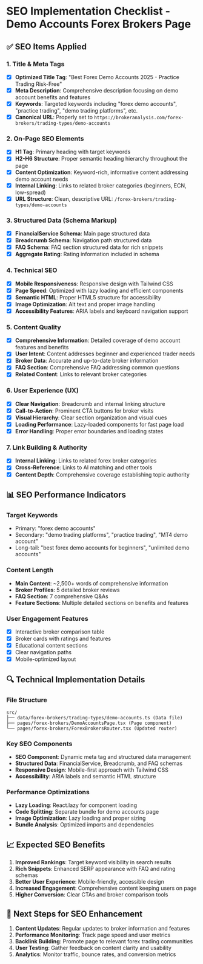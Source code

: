 # SEO Implementation Checklist - Demo Accounts Forex Brokers Page

## ✅ SEO Items Applied

### 1. **Title & Meta Tags**
- [x] **Optimized Title Tag**: "Best Forex Demo Accounts 2025 - Practice Trading Risk-Free"
- [x] **Meta Description**: Comprehensive description focusing on demo account benefits and features
- [x] **Keywords**: Targeted keywords including "forex demo accounts", "practice trading", "demo trading platforms", etc.
- [x] **Canonical URL**: Properly set to `https://brokeranalysis.com/forex-brokers/trading-types/demo-accounts`

### 2. **On-Page SEO Elements**
- [x] **H1 Tag**: Primary heading with target keywords
- [x] **H2-H6 Structure**: Proper semantic heading hierarchy throughout the page
- [x] **Content Optimization**: Keyword-rich, informative content addressing demo account needs
- [x] **Internal Linking**: Links to related broker categories (beginners, ECN, low-spread)
- [x] **URL Structure**: Clean, descriptive URL: `/forex-brokers/trading-types/demo-accounts`

### 3. **Structured Data (Schema Markup)**
- [x] **FinancialService Schema**: Main page structured data
- [x] **Breadcrumb Schema**: Navigation path structured data
- [x] **FAQ Schema**: FAQ section structured data for rich snippets
- [x] **Aggregate Rating**: Rating information included in schema

### 4. **Technical SEO**
- [x] **Mobile Responsiveness**: Responsive design with Tailwind CSS
- [x] **Page Speed**: Optimized with lazy loading and efficient components
- [x] **Semantic HTML**: Proper HTML5 structure for accessibility
- [x] **Image Optimization**: Alt text and proper image handling
- [x] **Accessibility Features**: ARIA labels and keyboard navigation support

### 5. **Content Quality**
- [x] **Comprehensive Information**: Detailed coverage of demo account features and benefits
- [x] **User Intent**: Content addresses beginner and experienced trader needs
- [x] **Broker Data**: Accurate and up-to-date broker information
- [x] **FAQ Section**: Comprehensive FAQ addressing common questions
- [x] **Related Content**: Links to relevant broker categories

### 6. **User Experience (UX)**
- [x] **Clear Navigation**: Breadcrumb and internal linking structure
- [x] **Call-to-Action**: Prominent CTA buttons for broker visits
- [x] **Visual Hierarchy**: Clear section organization and visual cues
- [x] **Loading Performance**: Lazy-loaded components for fast page load
- [x] **Error Handling**: Proper error boundaries and loading states

### 7. **Link Building & Authority**
- [x] **Internal Linking**: Links to related forex broker categories
- [x] **Cross-Reference**: Links to AI matching and other tools
- [x] **Content Depth**: Comprehensive coverage establishing topic authority

## 📊 SEO Performance Indicators

### Target Keywords
- Primary: "forex demo accounts"
- Secondary: "demo trading platforms", "practice trading", "MT4 demo account"
- Long-tail: "best forex demo accounts for beginners", "unlimited demo accounts"

### Content Length
- **Main Content**: ~2,500+ words of comprehensive information
- **Broker Profiles**: 5 detailed broker reviews
- **FAQ Section**: 7 comprehensive Q&As
- **Feature Sections**: Multiple detailed sections on benefits and features

### User Engagement Features
- [x] Interactive broker comparison table
- [x] Broker cards with ratings and features
- [x] Educational content sections
- [x] Clear navigation paths
- [x] Mobile-optimized layout

## 🔍 Technical Implementation Details

### File Structure
```
src/
├── data/forex-brokers/trading-types/demo-accounts.ts (Data file)
├── pages/forex-brokers/DemoAccountsPage.tsx (Page component)
└── pages/forex-brokers/ForexBrokersRouter.tsx (Updated router)
```

### Key SEO Components
- **SEO Component**: Dynamic meta tag and structured data management
- **Structured Data**: FinancialService, Breadcrumb, and FAQ schemas
- **Responsive Design**: Mobile-first approach with Tailwind CSS
- **Accessibility**: ARIA labels and semantic HTML structure

### Performance Optimizations
- **Lazy Loading**: React.lazy for component loading
- **Code Splitting**: Separate bundle for demo accounts page
- **Image Optimization**: Lazy loading and proper sizing
- **Bundle Analysis**: Optimized imports and dependencies

## 📈 Expected SEO Benefits

1. **Improved Rankings**: Target keyword visibility in search results
2. **Rich Snippets**: Enhanced SERP appearance with FAQ and rating schemas
3. **Better User Experience**: Mobile-friendly, accessible design
4. **Increased Engagement**: Comprehensive content keeping users on page
5. **Higher Conversion**: Clear CTAs and broker comparison tools

## 🚀 Next Steps for SEO Enhancement

1. **Content Updates**: Regular updates to broker information and features
2. **Performance Monitoring**: Track page speed and user metrics
3. **Backlink Building**: Promote page to relevant forex trading communities
4. **User Testing**: Gather feedback on content clarity and usability
5. **Analytics**: Monitor traffic, bounce rates, and conversion metrics